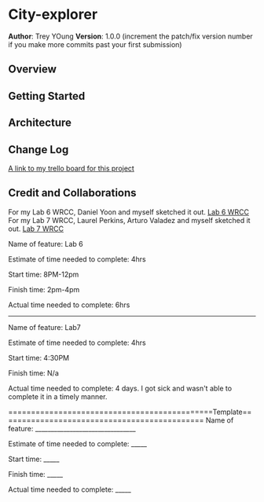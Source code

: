 # City-explorer

**Author**: Trey YOung
**Version**: 1.0.0 (increment the patch/fix version number if you make more commits past your first submission)

## Overview
<!-- Provide a high level overview of what this application is and why you are building it, beyond the fact that it's an assignment for this class. (i.e. What's your problem domain?) -->

## Getting Started
<!-- What are the steps that a user must take in order to build this app on their own machine and get it running? -->

## Architecture
<!-- Provide a detailed description of the application design. What technologies (languages, libraries, etc) you're using, and any other relevant design information. -->

## Change Log
<!-- Use this area to document the iterative changes made to your application as each feature is successfully implemented. Use time stamps. Here's an example:

01-01-2001 4:59pm - Application now has a fully-functional express server, with a GET route for the location resource. -->
[A link to my trello board for this project](https://trello.com/b/gC2nK98c)
## Credit and Collaborations
<!-- Give credit (and a link) to other people or resources that helped you build this application. -->
For my Lab 6 WRCC, Daniel Yoon and myself sketched it out. 
[Lab 6 WRCC](https://docs.google.com/drawings/d/1Tkxp3Tv0wyyU8MDvq5erv-_a8AJENkYlkxesk4n3XBg/edit)
For my Lab 7 WRCC, Laurel Perkins, Arturo Valadez and myself sketched it out. 
[Lab 7 WRCC](https://docs.google.com/drawings/d/1hTCB9uyRBhU90Edg4LKK2CSb-1urZN1S1_HH6GuVr2s/edit)



Name of feature: Lab 6

Estimate of time needed to complete: 4hrs

Start time: 8PM-12pm

Finish time: 2pm-4pm

Actual time needed to complete: 6hrs

------------------------------------------------------------------------------------------

Name of feature: Lab7

Estimate of time needed to complete: 4hrs

Start time: 4:30PM

Finish time: N/a

Actual time needed to complete: 4 days. I got sick and wasn't able to complete it in a timely manner. 

=============================================Template=============================================
Name of feature: ________________________________

Estimate of time needed to complete: _____

Start time: _____

Finish time: _____

Actual time needed to complete: _____

